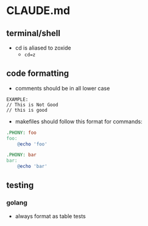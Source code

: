 # CLAUDE.md

## terminal/shell
- cd is aliased to zoxide
    - `cd=z`

## code formatting
- comments should be in all lower case
```
EXAMPLE:
// This is Not Good 
// this is good
```

- makefiles should follow this format for commands:

```makefile
.PHONY: foo 
foo:
	@echo 'foo'

.PHONY: bar 
bar:
	@echo 'bar'
```

## testing

### golang
- always format as table tests
